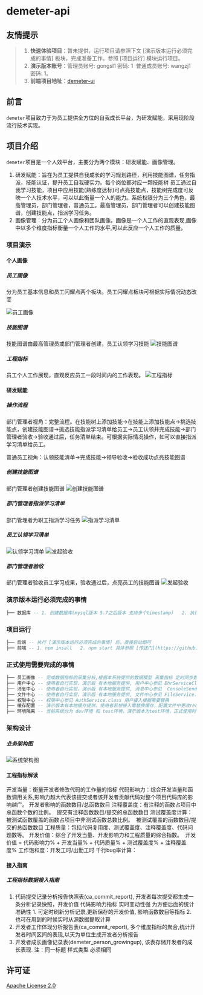 # demeter-api

## 友情提示
> 1. **快速体验项目**：暂未提供，运行项目请参照下文 [演示版本运行必须完成的事情] 板块，完成准备工作。参照 [项目运行] 模块运行项目。
> 2. **演示版本账号**：管理员账号: gongsl1 密码: 1  普通成员账号: wangzj1 密码: 1。
> 3. **前端项目地址**：[demeter-ui](https://github.com/ziroom/demeter-ui)


## 前言

`demeter`项目致力于为员工提供全方位的自我成长平台，为研发赋能，采用现阶段流行技术实现。


## 项目介绍

`demeter`项目是一个人效平台，主要分为两个模块：研发赋能、画像管理。  
1. 研发赋能：旨在为员工提供自我成长的学习规划路径，利用技能图谱，任务指派，技能认证，提升员工自我硬实力。每个岗位都对应一颗技能树 员工通过自我学习技能，项目中应用技能(熟练度达标)可点亮技能点，技能树完成度可反映一个人技术水平，可以以此衡量一个人的能力。系统权限分为三个角色，最高管理员，部门管理者，普通员工。最高管理员，部门管理者可以创建技能图谱，创建技能点，指派学习任务。
2. 画像管理：分为员工个人画像和团队画像。画像是一个人工作的直观表现,画像中以多个维度指标衡量一个人工作的水平,可以此反应一个人工作的质量。



### 项目演示

#### 个人画像
##### 员工画像
分为员工基本信息和员工闪耀点两个板块。员工闪耀点板块可根据实际情况动态改变


![员工画像](src/main/resources/img/Portrait01.png)
##### 技能图谱
技能图谱由最高管理员或部门管理者创建，员工认领学习技能
![技能图谱](src/main/resources/img/Portrait02.png)

##### 工程指标
员工个人工作展现，直观反应员工一段时间内的工作表现。
![工程指标](src/main/resources/img/Portrait03.png)

#### 研发赋能
##### 操作流程
部门管理者视角：完整流程。在技能树上添加技能->在技能上添加技能点->挑选技能点，创建技能图谱->挑选技能指派学习清单给员工->员工认领并完成技能->部门管理者验收->验收通过后，任务清单结束。可根据实际情况操作，如可以直接指派学习清单给员工。

普通员工视角：认领技能清单->完成技能->领导验收->验收成功点亮技能图谱
##### 创建技能图谱
部门管理者创建技能图谱
![创建技能图谱](src/main/resources/img/skillmap01.png)

##### 部门管理者指派学习清单
部门管理者为职工指派学习任务
![指派学习清单](src/main/resources/img/skillpoint01.png)

##### 员工认领学习清单
![认领学习清单](src/main/resources/img/skillpointlist.png)
![发起验收](src/main/resources/img/skillpointlist02.png)

##### 部门管理者验收
部门管理者验收员工学习成果，验收通过后，点亮员工的技能图谱
![发起验收](src/main/resources/img/skillpointlist03.png)


### 演示版本运行必须完成的事情
```lua
├── 数据库 -- 1. 创建数据库(mysql版本 5.7之后版本 支持多个timestamp)   2. 执行 demeter-create.sql, demeter-init.sql 导入数据   3. 修改 application-test.properties 数据库配置 
```
### 项目运行
```lua
├── 后端 -- 执行 [演示版本运行必须完成的事情] 后，直接启动即可
├── 前端 -- 1. npm insall   2. npm start 具体参照 [传送门](https://github.com/ziroom/demeter-ui/README.md) 中 [搭建步骤] 模块
```
### 正式使用需要完成的事情

``` lua
├── 员工画像 -- 完成数据指标的采集分析,根据本系统提供的数据模型 采集指标 定时同步数据指标, 此系统仅提供数据展示能力(演示版 有静态数据提供)。
├── 用户中心 -- 使用者自行实现，演示版 有本地服务提供, 用户中心参见 EhrServiceClient.class 
├── 消息中心 -- 使用者自行实现，演示版 有本地服务提供, 消息中心参见  ConsoleSendHandler.class
├── 文件中心 -- 使用者自行实现，演示版 有本地服务提供, 文件中心参见 FileService.class 演示版本当前仅支持文本格式文件
├── 权限中心 -- 权限中心参见 AuthService.class 用户接入根据需要替换
├── 缓存配置 -- 演示版本有本地缓存提供。使用者若想接入需替换缓存，配置文件中更改redis缓存地址,  可根据需要修改 RedisFacade.class
├── 环境隔离 -- 当前系统分为 dev环境 和 test环境，演示版本为test环境，正式使用时替换为 dev环境
```

### 架构设计


##### 业务架构图

![系统架构图](src/main/resources/img/framework01.png)

#### 工程指标解读
开发当量：衡量开发者修改代码的工作量的指标
代码影响力：综合开发当量和函数调用关系,影响力越大代表该提交或者该开发者贡献代码对整个项目代码库的影响越广。 开发者影响的函数数目/总函数数目
注释覆盖度：有注释的函数占项目中总函数个数的比例。  提交有注释函数数目/提交的总函数数目
测试覆盖度计算：被测试函数覆盖的函数占项目中非测试函数总数比例。  被测试覆盖的函数数目/提交的总函数数目
工程质量：包括代码复用度、测试覆盖度、注释覆盖度、代码问题数等。
开发价值：综合了开发当量、开发影响力和工程质量的综合指数。  开发价值 = 代码影响力% + 开发当量% + 代码质量% + 测试覆盖度% + 注释覆盖度%
工作饱和度：开发工时/出勤工时
千行bug率计算：

#### 接入指南
##### 工程指标数据接入指南
1. 代码提交记录分析报告快照表(ca_commit_report), 开发者每次提交都生成一条分析记录快照，开发价值 代码影响力指标 实时变动性强 为方便后面的统计准确性 1. 可定时刷新分析记录,更新保存的开发价值, 影响函数数目等指标 2. 也可在用到的时候实时从源数据提取计算
2.  开发者工作体现分析报告表(ca_commit_report), 多个维度指标的聚合,统计开发者时间区间的表现,以天为单位生成开发者分析报告
3. 开发者成长画像记录表(demeter_person_growingup), 该表存储开发者的成长表现. 注：同一标题 样式类型 必须相同



## 许可证

[Apache License 2.0](LICENSE)
